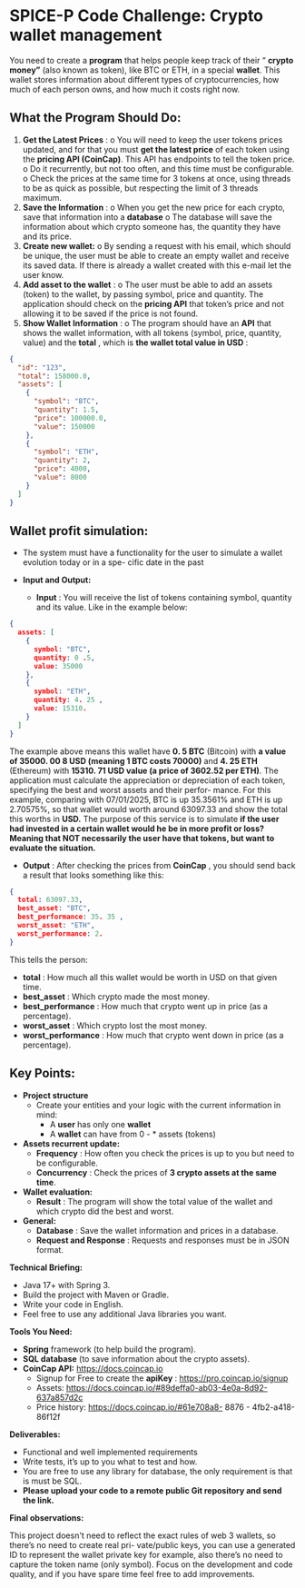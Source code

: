 # SPICE-P Code Challenge: Crypto wallet management

You need to create a **program** that helps people keep track of their “ **crypto money”** (also known as token), like
BTC or ETH, in a special **wallet**. This wallet stores information about different types of cryptocurrencies, how much
of each person owns, and how much it costs right now.

## **What the Program Should Do:**

1. **Get the Latest Prices** :
   o You will need to keep the user tokens prices updated, and for that you must **get the latest price** of
   each token using the **pricing API (CoinCap)**. This API has endpoints to tell the token price.
   o Do it recurrently, but not too often, and this time must be configurable.
   o Check the prices at the same time for 3 tokens at once, using threads to be as quick as possible,
   but respecting the limit of 3 threads maximum.
2. **Save the Information** :
   o When you get the new price for each crypto, save that information into a **database**
   o The database will save the information about which crypto someone has, the quantity they have
   and its price.
3. **Create new wallet:**
   o By sending a request with his email, which should be unique, the user must be able to create an
   empty wallet and receive its saved data. If there is already a wallet created with this e-mail let the
   user know.
4. **Add asset to the wallet** :
   o The user must be able to add an assets (token) to the wallet, by passing symbol, price and quantity.
   The application should check on the **pricing API** that token’s price and not allowing it to be saved
   if the price is not found.
5. **Show Wallet Information** :
   o The program should have an **API** that shows the wallet information, with all tokens (symbol, price,
   quantity, value) and the **total** , which is **the wallet total value in USD** :

```json
{
  "id": "123",
  "total": 158000.0,
  "assets": [
    {
      "symbol": "BTC",
      "quantity": 1.5,
      "price": 100000.0,
      "value": 150000
    },
    {
      "symbol": "ETH",
      "quantity": 2,
      "price": 4000,
      "value": 8000
    }
  ]
}
```

## **Wallet profit simulation:**

- The system must have a functionality for the user to simulate a wallet evolution today or in a spe-
  cific date in the past
- **Input and Output:**

  - **Input** : You will receive the list of tokens containing symbol, quantity and its value. Like in the
    example below:

```json
{
  assets: [
    {
      symbol: "BTC",
      quantity: 0 .5,
      value: 35000
    },
    {
      symbol: "ETH",
      quantity: 4. 25 ,
      value: 15310.
    }
  ]
}
```

The example above means this wallet have **0. 5 BTC** (Bitcoin) with **a value of 35000. 00 8 USD (meaning 1 BTC
costs 70000)** and **4. 25 ETH** (Ethereum) with **15310. 71 USD value (a price of 3602.52 per ETH)**. The application
must calculate the appreciation or depreciation of each token, specifying the best and worst assets and their perfor-
mance. For this example, comparing with 07/01/2025, BTC is up 35.3561% and ETH is up 2.70575%, so that wallet
would worth around 63097.33 and show the total this worths in **USD.** The purpose of this service is to simulate **if
the user had invested in a certain wallet would he be in more profit or loss? Meaning that NOT necessarily
the user have that tokens, but want to evaluate the situation.**

- **Output** : After checking the prices from **CoinCap** , you should send back a result that looks something like
  this:

```json
{
  total: 63097.33,
  best_asset: "BTC",
  best_performance: 35. 35 ,
  worst_asset: "ETH",
  worst_performance: 2.
}
```

This tells the person:

- **total** : How much all this wallet would be worth in USD on that given time.
- **best_asset** : Which crypto made the most money.
- **best_performance** : How much that crypto went up in price (as a percentage).
- **worst_asset** : Which crypto lost the most money.
- **worst_performance** : How much that crypto went down in price (as a percentage).

## **Key Points:**

- **Project structure**
  - Create your entities and your logic with the current information in mind:
    - A **user** has only one **wallet**
    - A **wallet** can have from 0 - \* assets (tokens)
- **Assets recurrent update:**
  - **Frequency** : How often you check the prices is up to you but need to be configurable.
  - **Concurrency** : Check the prices of **3 crypto assets at the same time**.
- **Wallet evaluation:**
  - **Result** : The program will show the total value of the wallet and which crypto did the best and
    worst.
- **General:**
  - **Database** : Save the wallet information and prices in a database.
  - **Request and Response** : Requests and responses must be in JSON format.

**Technical Briefing:**

- Java 17+ with Spring 3.
- Build the project with Maven or Gradle.
- Write your code in English.
- Feel free to use any additional Java libraries you want.

**Tools You Need:**

- **Spring** framework (to help build the program).
- **SQL database** (to save information about the crypto assets).
- **CoinCap API:** https://docs.coincap.io
  - Signup for Free to create the **apiKey** : https://pro.coincap.io/signup
  - Assets: https://docs.coincap.io/#89deffa0-ab03-4e0a-8d92-637a857d2c
  - Price history: https://docs.coincap.io/#61e708a8- 8876 - 4fb2-a418-86f12f

**Deliverables:**

- Functional and well implemented requirements
- Write tests, it’s up to you what to test and how.
- You are free to use any library for database, the only requirement is that is must be SQL.
- **Please upload your code to a remote public Git repository and send the link.**

**Final observations:**

This project doesn't need to reflect the exact rules of web 3 wallets, so there’s no need to create real pri-
vate/public keys, you can use a generated ID to represent the wallet private key for example, also there’s no need
to capture the token name (only symbol). Focus on the development and code quality, and if you have spare time
feel free to add improvements.
